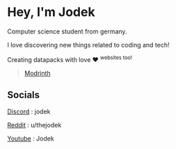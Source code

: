 # Hey, I'm Jodek

Computer science student from germany.

I love discovering new things related to coding and tech!

Creating datapacks with love :heart: 	<sup> websites too! </sup>

> [Modrinth](https://modrinth.com/user/Jodek)

## Socials

[Discord](https://discord.com/users/485815291406843904) : jodek

[Reddit](https://www.reddit.com/user/thejodek/) : u/thejodek

[Youtube](https://www.youtube.com/channel/UCoXAi4I7ExVBpuN3OxgCjuQ) : Jodek
